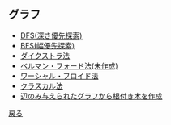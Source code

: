## グラフ
- <a href = "graph/dfs.md">DFS(深さ優先探索)</a>
- <a href = "graph/bfs.md">BFS(幅優先探索)</a>
- <a href = "graph/dijkstra.md">ダイクストラ法</a>
- <a href = "">ベルマン・フォード法(未作成)</a>
- <a href = "graph/wf.md">ワーシャル・フロイド法</a>
- <a href = "graph/kruskal.md">クラスカル法</a>
- <a href = "graph/maketree.md">辺のみ与えられたグラフから根付き木を作成</a>

<a href = "https://github.com/tomo-224/klib/blob/main/index.md">戻る</a>
